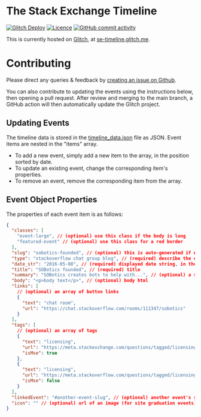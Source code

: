 # The Stack Exchange Timeline

[![Glitch Deploy](https://github.com/samliew/se-timeline/actions/workflows/main.yml/badge.svg?branch=main)](https://github.com/samliew/se-timeline/actions/workflows/main.yml) [![Licence](https://img.shields.io/github/license/samliew/se-timeline?color=blue)](https://github.com/samliew/se-timeline/blob/main/LICENCE) [![GitHub commit activity](https://img.shields.io/github/commit-activity/m/samliew/se-timeline)](https://github.com/samliew/se-timeline/pulse)

This is currently hosted on [Glitch](https://glitch.com), at [se-timeline.glitch.me](https://se-timeline.glitch.me).

# Contributing

Please direct any queries & feedback by [creating an issue on Github](https://github.com/samliew/se-timeline/issues).

You can also contribute to updating the events using the instructions below, then opening a pull request. After review and merging to the main branch, a GitHub action will then automatically update the Glitch project.

## Updating Events

The timeline data is stored in the [timeline_data.json](https://github.com/samliew/se-timeline/blob/main/timeline_data.json) file as JSON. Event items are nested in the "items" array.

- To add a new event, simply add a new item to the array, in the position sorted by date.
- To update an existing event, change the corresponding item's properties.
- To remove an event, remove the corresponding item from the array.

## Event Object Properties

The properties of each event item is as follows:

```json
{
  "classes": [
    "event-large", // (optional) use this class if the body is long
    "featured-event" // (optional) use this class for a red border
  ],
  "slug": "sobotics-founded", // (optional) this is auto-generated if not set
  "type": "stackoverflow chat group blog", // (required) describe the event using single words
  "date_str": "2016-05-08", // (required) displayed date string, in the format YYYY-MM-DD (UTC)
  "title": "SOBotics founded", // (required) title
  "summary": "SOBotics creates bots to help with...", // (optional) a short summary, displayed in italics under the title
  "body": "<p>body text</p>", // (optional) body html
  "links": [
    // (optional) an array of button links
    {
      "text": "chat room",
      "url": "https://chat.stackoverflow.com/rooms/111347/sobotics"
    }
  ],
  "tags": [
    // (optional) an array of tags
    {
      "text": "licensing",
      "url": "https://meta.stackexchange.com/questions/tagged/licensing?tab=newest",
      "isMse": true
    },
    {
      "text": "licensing",
      "url": "https://meta.stackoverflow.com/questions/tagged/licensing?tab=newest",
      "isMse": false
    }
  ],
  "linkedEvent": "#another-event-slug", // (optional) another event's slug prefixed with a #
  "icon": "" // (optional) url of an image (for site graduation events)
}
```
